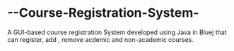 # --Course-Registration-System-
A GUI-based course registration System developed using Java in Bluej that can register, add , remove acdemic and non-academic courses.
